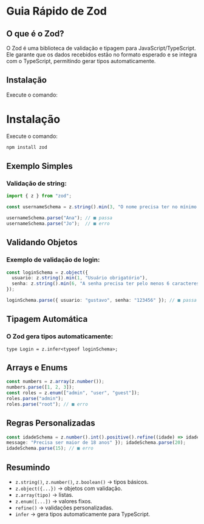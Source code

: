 # Guia Rápido de Zod

## O que é o Zod?
O Zod é uma biblioteca de validação e tipagem para JavaScript/TypeScript. Ele garante que os dados recebidos estão no formato esperado e se integra com o TypeScript, permitindo gerar tipos automaticamente.

## Instalação
Execute o comando:

# Instalação

Execute o comando:

```bash
npm install zod
```
## Exemplo Simples

### Validação de string:

```typescript
import { z } from "zod";

const usernameSchema = z.string().min(3, "O nome precisa ter no mínimo 3 letras");

usernameSchema.parse("Ana"); // ■ passa
usernameSchema.parse("Jo");  // ■ erro
```
## Validando Objetos

### Exemplo de validação de login:

```typescript
const loginSchema = z.object({
  usuario: z.string().min(1, "Usuário obrigatório"),
  senha: z.string().min(6, "A senha precisa ter pelo menos 6 caracteres")
});

loginSchema.parse({ usuario: "gustavo", senha: "123456" }); // ■ passa
```
## Tipagem Automática

### O Zod gera tipos automaticamente:

`type Login = z.infer<typeof loginSchema>;`

## Arrays e Enums
```typescript
const numbers = z.array(z.number());
numbers.parse([1, 2, 3]);
const roles = z.enum(["admin", "user", "guest"]); 
roles.parse("admin");
roles.parse("root"); // ■ erro
```
## Regras Personalizadas

```typescript 
const idadeSchema = z.number().int().positive().refine((idade) => idade >= 18, {
message: "Precisa ser maior de 18 anos" }); idadeSchema.parse(20);
idadeSchema.parse(15); // ■ erro
```
## Resumindo

- `z.string()`, `z.number()`, `z.boolean()` → tipos básicos.
- `z.object({...})` → objetos com validação.
- `z.array(tipo)` → listas.
- `z.enum([...])` → valores fixos.
- `refine()` → validações personalizadas.
- `infer` → gera tipos automaticamente para TypeScript.

